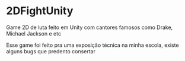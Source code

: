# 2DFightUnity
Game 2D de luta feito em Unity com cantores famosos como Drake, Michael Jackson e etc 

Esse game foi feito pra uma exposição técnica na minha escola, existe alguns bugs que predento consertar
